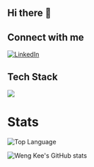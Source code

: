 ## Hi there 👋

## Connect with me
[![LinkedIn](https://img.shields.io/badge/LinkedIn-0077B5?style=flat&logo=LinkedIn&logoColor=white&link=https://www.linkedin.com/in/wengkee/)](https://www.linkedin.com/in/wengkee/)

## Tech Stack
![](https://skillicons.dev/icons?i=openshift,redhat,java,kubernetes,git,docker,github,prometheus,grafana,maven,spring,hibernate,azure,terraform&theme=dark&perline=5)

# Stats
![Top Language](https://github-readme-stats.vercel.app/api/top-langs/?username=wengkee&theme=chartreuse-dark&layout=compact&langs_count=8)



![Weng Kee's GitHub stats](https://github-readme-stats.vercel.app/api?username=wengkee&count_private=true&show_icons=true&theme=chartreuse-dark)
